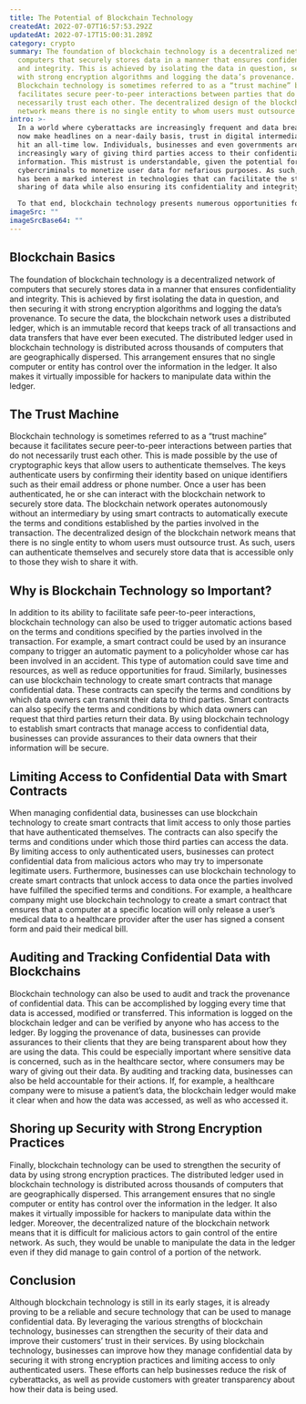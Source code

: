 ```yaml
---
title: The Potential of Blockchain Technology
createdAt: 2022-07-07T16:57:53.292Z
updatedAt: 2022-07-17T15:00:31.289Z
category: crypto
summary: The foundation of blockchain technology is a decentralized network of
  computers that securely stores data in a manner that ensures confidentiality
  and integrity. This is achieved by isolating the data in question, securing it
  with strong encryption algorithms and logging the data’s provenance.
  Blockchain technology is sometimes referred to as a “trust machine” because it
  facilitates secure peer-to-peer interactions between parties that do not
  necessarily trust each other. The decentralized design of the blockchain
  network means there is no single entity to whom users must outsource trust.
intro: >-
  In a world where cyberattacks are increasingly frequent and data breaches
  now make headlines on a near-daily basis, trust in digital intermediaries has
  hit an all-time low. Individuals, businesses and even governments are becoming
  increasingly wary of giving third parties access to their confidential
  information. This mistrust is understandable, given the potential for
  cybercriminals to monetize user data for nefarious purposes. As such, there
  has been a marked interest in technologies that can facilitate the storage and
  sharing of data while also ensuring its confidentiality and integrity. 

  To that end, blockchain technology presents numerous opportunities for improving how we manage confidential data. In this blog post, we will explore how blockchain technology can help businesses reduce the risk of cyberattacks by securing user data on an individual level rather than a centralized server. Furthermore, we’ll discuss why blockchain technology is particularly well suited to meet this challenge with enhanced security measures and increased transparency.
imageSrc: ""
imageSrcBase64: ""
---
```


## Blockchain Basics

The foundation of blockchain technology is a decentralized network of computers that securely stores data in a manner that ensures confidentiality and integrity. This is achieved by first isolating the data in question, and then securing it with strong encryption algorithms and logging the data’s provenance.
To secure the data, the blockchain network uses a distributed ledger, which is an immutable record that keeps track of all transactions and data transfers that have ever been executed. The distributed ledger used in blockchain technology is distributed across thousands of computers that are geographically dispersed. This arrangement ensures that no single computer or entity has control over the information in the ledger. It also makes it virtually impossible for hackers to manipulate data within the ledger.

## The Trust Machine

Blockchain technology is sometimes referred to as a “trust machine” because it facilitates secure peer-to-peer interactions between parties that do not necessarily trust each other. This is made possible by the use of cryptographic keys that allow users to authenticate themselves. The keys authenticate users by confirming their identity based on unique identifiers such as their email address or phone number. Once a user has been authenticated, he or she can interact with the blockchain network to securely store data.
The blockchain network operates autonomously without an intermediary by using smart contracts to automatically execute the terms and conditions established by the parties involved in the transaction. The decentralized design of the blockchain network means that there is no single entity to whom users must outsource trust. As such, users can authenticate themselves and securely store data that is accessible only to those they wish to share it with.

## Why is Blockchain Technology so Important?

In addition to its ability to facilitate safe peer-to-peer interactions, blockchain technology can also be used to trigger automatic actions based on the terms and conditions specified by the parties involved in the transaction.
For example, a smart contract could be used by an insurance company to trigger an automatic payment to a policyholder whose car has been involved in an accident. This type of automation could save time and resources, as well as reduce opportunities for fraud. 
Similarly, businesses can use blockchain technology to create smart contracts that manage confidential data. These contracts can specify the terms and conditions by which data owners can transmit their data to third parties. Smart contracts can also specify the terms and conditions by which data owners can request that third parties return their data.
By using blockchain technology to establish smart contracts that manage access to confidential data, businesses can provide assurances to their data owners that their information will be secure.

## Limiting Access to Confidential Data with Smart Contracts

When managing confidential data, businesses can use blockchain technology to create smart contracts that limit access to only those parties that have authenticated themselves. The contracts can also specify the terms and conditions under which those third parties can access the data. 
By limiting access to only authenticated users, businesses can protect confidential data from malicious actors who may try to impersonate legitimate users. Furthermore, businesses can use blockchain technology to create smart contracts that unlock access to data once the parties involved have fulfilled the specified terms and conditions. For example, a healthcare company might use blockchain technology to create a smart contract that ensures that a computer at a specific location will only release a user’s medical data to a healthcare provider after the user has signed a consent form and paid their medical bill.

## Auditing and Tracking Confidential Data with Blockchains

Blockchain technology can also be used to audit and track the provenance of confidential data. This can be accomplished by logging every time that data is accessed, modified or transferred. This information is logged on the blockchain ledger and can be verified by anyone who has access to the ledger.
By logging the provenance of data, businesses can provide assurances to their clients that they are being transparent about how they are using the data. This could be especially important where sensitive data is concerned, such as in the healthcare sector, where consumers may be wary of giving out their data.
By auditing and tracking data, businesses can also be held accountable for their actions. If, for example, a healthcare company were to misuse a patient’s data, the blockchain ledger would make it clear when and how the data was accessed, as well as who accessed it.

## Shoring up Security with Strong Encryption Practices

Finally, blockchain technology can be used to strengthen the security of data by using strong encryption practices. The distributed ledger used in blockchain technology is distributed across thousands of computers that are geographically dispersed. This arrangement ensures that no single computer or entity has control over the information in the ledger. It also makes it virtually impossible for hackers to manipulate data within the ledger.
Moreover, the decentralized nature of the blockchain network means that it is difficult for malicious actors to gain control of the entire network. As such, they would be unable to manipulate the data in the ledger even if they did manage to gain control of a portion of the network.

## Conclusion

Although blockchain technology is still in its early stages, it is already proving to be a reliable and secure technology that can be used to manage confidential data. By leveraging the various strengths of blockchain technology, businesses can strengthen the security of their data and improve their customers’ trust in their services.
By using blockchain technology, businesses can improve how they manage confidential data by securing it with strong encryption practices and limiting access to only authenticated users. These efforts can help businesses reduce the risk of cyberattacks, as well as provide customers with greater transparency about how their data is being used.
